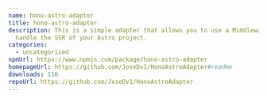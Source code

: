 ```yaml
---
name: hono-astro-adapter
title: hono-astro-adapter
description: This is a simple adapter that allows you to use a Middleware to
  handle the SSR of your Astro project.
categories:
  - uncategorized
npmUrl: https://www.npmjs.com/package/hono-astro-adapter
homepageUrl: https://github.com/JoseDv1/HonoAstroAdapter#readme
downloads: 116
repoUrl: https://github.com/JoseDv1/HonoAstroAdapter
---
```

